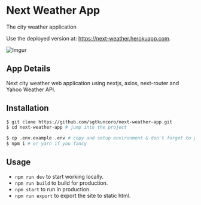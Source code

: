 # Next Weather App

The city weather application

Use the deployed version at: https://next-weather.herokuapp.com.

![Imgur](https://i.imgur.com/Zg8kgVR.png)

## App Details

Next city weather web application using nextjs, axios, next-router and Yahoo Weather API.

## Installation

```bash
$ git clone https://github.com/sgtkuncoro/next-weather-app.git
$ cd next-weather-app # jump into the project

$ cp .env.example .env # copy and setup environment & don't forget to place API KEY from api.openweathermap.org on WEATHER_API_KEY
$ npm i # or yarn if you fancy
```

## Usage

-   `npm run dev` to start working locally.
-   `npm run build` to build for production.
-   `npm start` to run in production.
-   `npm run export` to export the site to static html.
